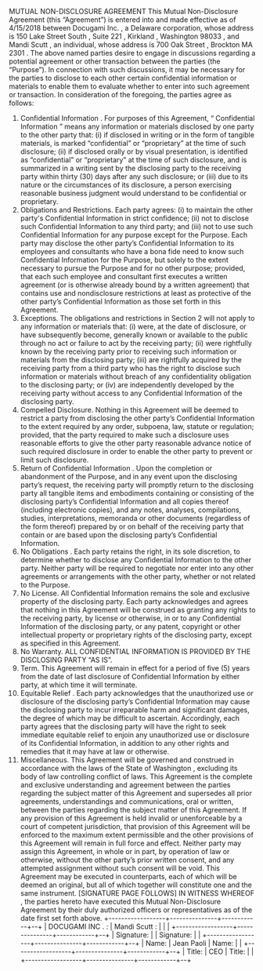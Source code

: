 MUTUAL NON-DISCLOSURE AGREEMENT
This Mutual Non-Disclosure Agreement (this “Agreement”) is entered into and made effective as of 4/15/2018 between Docugami Inc. , a Delaware corporation, whose address is 150 Lake Street South , Suite 221 , Kirkland , Washington 98033 , and Mandi Scutt , an individual, whose address is 700 Oak Street , Brockton MA 2301 .
The above named parties desire to engage in discussions regarding a potential agreement or other transaction between the parties (the “Purpose”). In connection with such discussions, it may be necessary for the parties to disclose to each other certain confidential information or materials to enable them to evaluate whether to enter into such agreement or transaction.
In consideration of the foregoing, the parties agree as follows:
1. Confidential Information .
For purposes of this Agreement, “ Confidential Information ” means any information or materials disclosed by one party to the other party that: (i) if disclosed in writing or in the form of tangible materials, is marked “confidential” or “proprietary” at the time of such disclosure; (ii) if disclosed orally or by visual presentation, is identified as “confidential” or “proprietary” at the time of such disclosure, and is summarized in a writing sent by the disclosing party to the receiving party within thirty (30) days after any such disclosure; or (iii) due to its nature or the circumstances of its disclosure, a person exercising reasonable business judgment would understand to be confidential or proprietary.
2. Obligations and Restrictions.
Each party agrees: (i) to maintain the other party's Confidential Information in strict confidence; (ii) not to disclose such Confidential Information to any third party; and (iii) not to use such Confidential Information for any purpose except for the Purpose. Each party may disclose the other party’s Confidential Information to its employees and consultants who have a bona fide need to know such Confidential Information for the Purpose, but solely to the extent necessary to pursue the Purpose and for no other purpose; provided, that each such employee and consultant first executes a written agreement (or is otherwise already bound by a written agreement) that contains use and nondisclosure restrictions at least as protective of the other party’s Confidential Information as those set forth in this Agreement.
3. Exceptions.
The obligations and restrictions in Section 2 will not apply to any information or materials that:
(i) were, at the date of disclosure, or have subsequently become, generally known or available to the public through no act or failure to act by the receiving party;
(ii) were rightfully known by the receiving party prior to receiving such information or materials from the disclosing party;
(iii) are rightfully acquired by the receiving party from a third party who has the right to disclose such information or materials without breach of any confidentiality obligation to the disclosing party; or
(iv) are independently developed by the receiving party without access to any Confidential Information of the disclosing party.
4. Compelled Disclosure.
Nothing in this Agreement will be deemed to restrict a party from disclosing the other party’s Confidential Information to the extent required by any order, subpoena, law, statute or regulation; provided, that the party required to make such a disclosure uses reasonable efforts to give the other party reasonable advance notice of such required disclosure in order to enable the other party to prevent or limit such disclosure.
5. Return of Confidential Information .
Upon the completion or abandonment of the Purpose, and in any event upon the disclosing party’s request, the receiving party will promptly return to the disclosing party all tangible items and embodiments containing or consisting of the disclosing party’s Confidential Information and all copies thereof (including electronic copies), and any notes, analyses, compilations, studies, interpretations, memoranda or other documents (regardless of the form thereof) prepared by or on behalf of the receiving party that contain or are based upon the disclosing party’s Confidential Information.
6. No Obligations .
Each party retains the right, in its sole discretion, to determine whether to disclose any Confidential Information to the other party. Neither party will be required to negotiate nor enter into any other agreements or arrangements with the other party, whether or not related to the Purpose.
7. No License.
All Confidential Information remains the sole and exclusive property of the disclosing party. Each party acknowledges and agrees that nothing in this Agreement will be construed as granting any rights to the receiving party, by license or otherwise, in or to any Confidential Information of the disclosing party, or any patent, copyright or other intellectual property or proprietary rights of the disclosing party, except as specified in this Agreement.
8. No Warranty.
ALL CONFIDENTIAL INFORMATION IS PROVIDED BY THE DISCLOSING PARTY “AS IS”.
9. Term.
This Agreement will remain in effect for a period of five (5) years from the date of last disclosure of Confidential Information by either party, at which time it will terminate.
10. Equitable Relief .
Each party acknowledges that the unauthorized use or disclosure of the disclosing party’s Confidential Information may cause the disclosing party to incur irreparable harm and significant damages, the degree of which may be difficult to ascertain. Accordingly, each party agrees that the disclosing party will have the right to seek immediate equitable relief to enjoin any unauthorized use or disclosure of its Confidential Information, in addition to any other rights and remedies that it may have at law or otherwise.
11. Miscellaneous.
This Agreement will be governed and construed in accordance with the laws of the State of Washington , excluding its body of law controlling conflict of laws. This Agreement is the complete and exclusive understanding and agreement between the parties regarding the subject matter of this Agreement and supersedes all prior agreements, understandings and communications, oral or written, between the parties regarding the subject matter of this Agreement. If any provision of this Agreement is held invalid or unenforceable by a court of competent jurisdiction, that provision of this Agreement will be enforced to the maximum extent permissible and the other provisions of this Agreement will remain in full force and effect. Neither party may assign this Agreement, in whole or in part, by operation of law or otherwise, without the other party’s prior written consent, and any attempted assignment without such consent will be void. This Agreement may be executed in counterparts, each of which will be deemed an original, but all of which together will constitute one and the same instrument.
[SIGNATURE PAGE FOLLOWS]
IN WITNESS WHEREOF ,
the parties hereto have executed this Mutual Non-Disclosure Agreement by their duly authorized officers or representatives as of the date first set forth above.
+------------------+---------------+------------+--+
| DOCUGAMI INC . : | Mandi Scutt : |            |  |
+------------------+---------------+------------+--+
| Signature:       |               | Signature: |  |
+------------------+---------------+------------+--+
| Name:            | Jean Paoli    | Name:      |  |
+------------------+---------------+------------+--+
| Title:           | CEO           | Title:     |  |
+------------------+---------------+------------+--+
